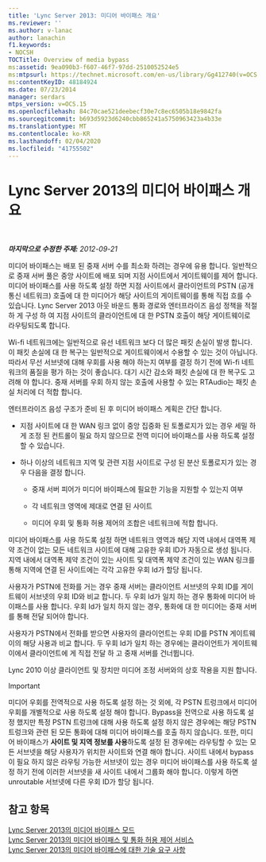 ```yaml
---
title: 'Lync Server 2013: 미디어 바이패스 개요'
ms.reviewer: ''
ms.author: v-lanac
author: lanachin
f1.keywords:
- NOCSH
TOCTitle: Overview of media bypass
ms:assetid: 9ea090b3-f607-46f7-97dd-2510052524e5
ms:mtpsurl: https://technet.microsoft.com/en-us/library/Gg412740(v=OCS.15)
ms:contentKeyID: 48184924
ms.date: 07/23/2014
manager: serdars
mtps_version: v=OCS.15
ms.openlocfilehash: 84c70cae521deebecf30e7c8ec6505b18e9842fa
ms.sourcegitcommit: b693d5923d6240cbb865241a5750963423a4b33e
ms.translationtype: MT
ms.contentlocale: ko-KR
ms.lasthandoff: 02/04/2020
ms.locfileid: "41755502"
---
```

<div data-xmlns="http://www.w3.org/1999/xhtml">

<div class="topic" data-xmlns="http://www.w3.org/1999/xhtml" data-msxsl="urn:schemas-microsoft-com:xslt" data-cs="http://msdn.microsoft.com/en-us/">

<div data-asp="http://msdn2.microsoft.com/asp">

# <a name="overview-of-media-bypass-in-lync-server-2013"></a>Lync Server 2013의 미디어 바이패스 개요

</div>

<div id="mainSection">

<div id="mainBody">

<span> </span>

_**마지막으로 수정한 주제:** 2012-09-21_

미디어 바이패스는 배포 된 중재 서버 수를 최소화 하려는 경우에 유용 합니다. 일반적으로 중재 서버 풀은 중앙 사이트에 배포 되며 지점 사이트에서 게이트웨이를 제어 합니다. 미디어 바이패스를 사용 하도록 설정 하면 지점 사이트에서 클라이언트의 PSTN (공개 통신 네트워크) 호출에 대 한 미디어가 해당 사이트의 게이트웨이를 통해 직접 흐를 수 있습니다. Lync Server 2013 아웃 바운드 통화 경로와 엔터프라이즈 음성 정책을 적절 하 게 구성 하 여 지점 사이트의 클라이언트에 대 한 PSTN 호출이 해당 게이트웨이로 라우팅되도록 합니다.

Wi-fi 네트워크에는 일반적으로 유선 네트워크 보다 더 많은 패킷 손실이 발생 합니다. 이 패킷 손실에 대 한 복구는 일반적으로 게이트웨이에서 수용할 수 있는 것이 아닙니다. 따라서 무선 서브넷에 대해 우회를 사용 해야 하는지 여부를 결정 하기 전에 Wi-fi 네트워크의 품질을 평가 하는 것이 좋습니다. 대기 시간 감소와 패킷 손실에 대 한 복구도 고려해 야 합니다. 중재 서버를 우회 하지 않는 호출에 사용할 수 있는 RTAudio는 패킷 손실 처리에 더 적합 합니다.

엔터프라이즈 음성 구조가 준비 된 후 미디어 바이패스 계획은 간단 합니다.

  - 지점 사이트에 대 한 WAN 링크 없이 중앙 집중화 된 토폴로지가 있는 경우 세밀 하 게 조정 된 컨트롤이 필요 하지 않으므로 전역 미디어 바이패스를 사용 하도록 설정할 수 있습니다.

  - 하나 이상의 네트워크 지역 및 관련 지점 사이트로 구성 된 분산 토폴로지가 있는 경우 다음을 결정 합니다.
    
      - 중재 서버 피어가 미디어 바이패스에 필요한 기능을 지원할 수 있는지 여부
    
      - 각 네트워크 영역에 제대로 연결 된 사이트
    
      - 미디어 우회 및 통화 허용 제어의 조합은 네트워크에 적합 합니다.

미디어 바이패스를 사용 하도록 설정 하면 네트워크 영역과 해당 지역 내에서 대역폭 제약 조건이 없는 모든 네트워크 사이트에 대해 고유한 우회 ID가 자동으로 생성 됩니다. 지역 내에서 대역폭 제약 조건이 있는 사이트 및 대역폭 제약 조건이 있는 WAN 링크를 통해 지역에 연결 된 사이트에는 각각 고유한 우회 Id가 할당 됩니다.

사용자가 PSTN에 전화를 거는 경우 중재 서버는 클라이언트 서브넷의 우회 ID를 게이트웨이 서브넷의 우회 ID와 비교 합니다. 두 우회 Id가 일치 하는 경우 통화에 미디어 바이패스를 사용 합니다. 우회 Id가 일치 하지 않는 경우, 통화에 대 한 미디어는 중재 서버를 통해 전달 되어야 합니다.

사용자가 PSTN에서 전화를 받으면 사용자의 클라이언트는 우회 ID를 PSTN 게이트웨이의 해당 사용과 비교 합니다. 두 우회 Id가 일치 하는 경우에는 클라이언트가 게이트웨이에서 클라이언트에 게 직접 전달 하 고 중재 서버를 건너뜁니다.

Lync 2010 이상 클라이언트 및 장치만 미디어 조정 서버와의 상호 작용을 지원 합니다.

<div>


> [!IMPORTANT]  
> 미디어 우회를 전역적으로 사용 하도록 설정 하는 것 외에, 각 PSTN 트렁크에서 미디어 우회를 개별적으로 사용 하도록 설정 해야 합니다. Bypass을 전역으로 사용 하도록 설정 했지만 특정 PSTN 트렁크에 대해 사용 하도록 설정 하지 않은 경우에는 해당 PSTN 트렁크와 관련 된 모든 통화에 대해 미디어 바이패스를 호출 하지 않습니다. 또한, 미디어 바이패스가 <STRONG>사이트 및 지역 정보를 사용</STRONG>하도록 설정 된 경우에는 라우팅할 수 있는 모든 서브넷을 해당 사용자가 위치한 사이트와 연결 해야 합니다. 사이트 내에서 bypass이 필요 하지 않은 라우팅 가능한 서브넷이 있는 경우 미디어 바이패스를 사용 하도록 설정 하기 전에 이러한 서브넷을 새 사이트 내에서 그룹화 해야 합니다. 이렇게 하면 unroutable 서브넷에 다른 우회 ID가 할당 됩니다.



</div>

<div>

## <a name="see-also"></a>참고 항목


[Lync Server 2013의 미디어 바이패스 모드](lync-server-2013-media-bypass-modes.md)  
[Lync Server 2013의 미디어 바이패스 및 통화 허용 제어 서비스](lync-server-2013-media-bypass-and-call-admission-control.md)  
[Lync Server 2013의 미디어 바이패스에 대한 기술 요구 사항](lync-server-2013-technical-requirements-for-media-bypass.md)  
  

</div>

</div>

<span> </span>

</div>

</div>

</div>

